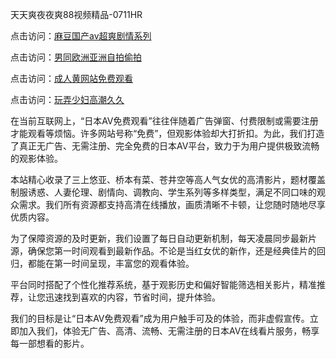 天天爽夜夜爽88视频精品-0711HR

点击访问：<a href="https://heiliaoxwd5i8.pages.dev">麻豆国产av超爽剧情系列</a>

点击访问：<a href="https://heiliaowzu4ur.pages.dev">男同欧洲亚洲自拍偷拍</a>

点击访问：<a href="https://heiliaozj3tjd.pages.dev">成人黄网站免费观看</a>

点击访问：<a href="https://heiliaoxwd5i8.pages.dev">玩弄少妇高潮久久</a>


在当前互联网上，“日本AV免费观看”往往伴随着广告弹窗、付费限制或需要注册才能观看等烦恼。许多网站号称“免费”，但观影体验却大打折扣。为此，我们打造了真正无广告、无需注册、完全免费的日本AV平台，致力于为用户提供极致流畅的观影体验。

本站精心收录了三上悠亚、桥本有菜、苍井空等高人气女优的高清影片，题材覆盖制服诱惑、人妻伦理、剧情向、调教向、学生系列等多样类型，满足不同口味的观众需求。我们所有资源都支持高清在线播放，画质清晰不卡顿，让您随时随地尽享优质内容。

为了保障资源的及时更新，我们设置了每日自动更新机制，每天凌晨同步最新片源，确保您第一时间观看到最新作品。不论是当红女优的新作，还是经典佳片的回归，都能在第一时间呈现，丰富您的观看体验。

平台同时搭配了个性化推荐系统，基于观影历史和偏好智能筛选相关影片，精准推荐，让您迅速找到喜欢的内容，节省时间，提升体验。

我们的目标是让“日本AV免费观看”成为用户触手可及的体验，而非虚假宣传。立即加入我们，体验无广告、高清、流畅、无需注册的日本AV在线看片服务，畅享每一部想看的影片。

<span style="display:none;">[Canonical link](https://github.com/kg20250711/riben6510)</span>

